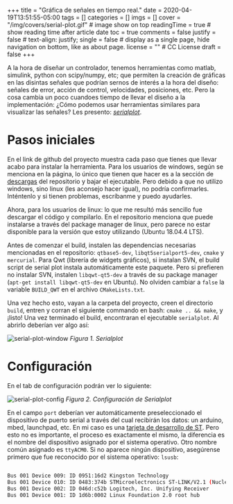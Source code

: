 +++
title = "Gráfica de señales en tiempo real."
date = 2020-04-19T13:51:55-05:00
tags = []
categories = []
imgs = []
cover = "/img/covers/serial-plot.gif"  # image show on top
readingTime = true  # show reading time after article date
toc = true
comments = false
justify = false  # text-align: justify;
single = false  # display as a single page, hide navigation on bottom, like as about page.
license = ""  # CC License
draft = false
+++

A la hora de diseñar un controlador, tenemos herramientas como matlab, simulink, python con scipy/numpy, etc; que permiten la creación de gráficas en las disintas señales que podrían sernos de interés a la hora del diseño: señales de error, acción de control, velocidades, posiciones, etc. Pero la cosa cambia un poco cuandoes tiempo de llevar el diseño a la implementación: ¿Cómo podemos usar herramientas similares para visualizar las señales? Les presento: [*serialplot*](https://github.com/hyOzd/serialplot).

# Pasos iniciales
En el link de github del proyecto muestra cada paso que tienes que llevar acabo para instalar la herramienta. Para los usuarios de windows, según se menciona en la página, lo único que tienen que hacer es a la sección de [descargas](https://bitbucket.org/hyOzd/serialplot/downloads/) del repositorio y bajar el ejecutable. Pero debido a que no utilizo windows, sino linux (les aconsejo hacer igual), no podría confirmarles. Inténtenlo y si tienen problemas, escríbanme y puedo ayudarles.

Ahora, para los usuarios de linux: lo que me resultó más sencillo fue descargar el código y compilarlo. En el repositorio menciona que puede instalarse a través del package manager de linux, pero parece no estar disponible para la versión que estoy utilizando (Ubuntu 18.04.4 LTS).

Antes de comenzar el build, instalen las dependencias necesarias mencionadas en el repositorio: `qtbase5-dev`, `libqt5serialport5-dev`, `cmake` y `mercurial`. Para Qwt (librería de widgets gráficos), si instalan SVN, el build script de serial plot instala automáticamente este paquete. Pero si prefieren no instalar SVN, instalen `libqwt-qt5-dev` a través de su package manager (`apt-get install libqwt-qt5-dev` en Ubuntu). No olviden cambiar a `false` la variable `BUILD_QWT` en el archivo `CMakeLists.txt`.

Una vez hecho esto, vayan a la carpeta del proyecto, creen el directorio `build`, entren y corran el siguiente commando en bash: `cmake .. && make`, y ¡listo! Una vez terminado el build, encontraran el ejecutable `serialplot`. Al abrirlo deberían ver algo así:

![serial-plot-window](/img/posts/serial-plot-window.jpg)
*Figura 1. Serialplot*

# Configuración

En el tab de configuración podrán ver lo siguiente:

![serial-plot-config](/img/posts/serial-plot-config.jpg)
*Figura 2. Configuración de Serialplot*

En el campo `port` deberían ver automáticamente preseleccionado el dispositivo de puerto serial a través del cual recibirán los datos: un arduino, mbed, launchpad, etc. En mi caso es una [tarjeta de desarrollo de ST](https://www.st.com/en/evaluation-tools/nucleo-f302r8.html). Pero esto no es importante, el proceso es exactamente el mismo, la diferencia es el nombre del dispositivo asignado por el sistema operativo. Otro nombre común asignado es `ttyACM0`. Si no aparece ningún dispositivo, asegúrense primero que fue reconocido por el sistema operativo: `lsusb`:

``` bash

Bus 001 Device 009: ID 0951:16d2 Kingston Technology 
Bus 001 Device 010: ID 0483:374b STMicroelectronics ST-LINK/V2.1 (Nucleo-F103RB)
Bus 001 Device 002: ID 046d:c52b Logitech, Inc. Unifying Receiver
Bus 001 Device 001: ID 1d6b:0002 Linux Foundation 2.0 root hub

```
